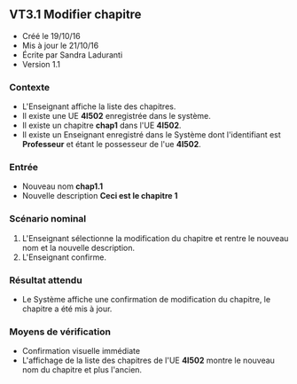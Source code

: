 ## VT3.1 Modifier chapitre

* Créé le 19/10/16
* Mis à jour le 21/10/16
* Écrite par Sandra Laduranti
* Version 1.1

### Contexte

* L'Enseignant affiche la liste des chapitres.
* Il existe une UE **4I502** enregistrée dans le système.
* Il existe un chapitre **chap1** dans l'UE **4I502**.
* Il existe un Enseignant enregistré dans le Système dont l'identifiant est **Professeur** et étant le possesseur de l'ue **4I502**.

### Entrée

* Nouveau nom **chap1.1**
* Nouvelle description **Ceci est le chapitre 1**

### Scénario nominal

1. L'Enseignant sélectionne la modification du chapitre et rentre le nouveau nom et la nouvelle description.
2. L'Enseignant confirme.

### Résultat attendu

* Le Système affiche une confirmation de modification du chapitre, le chapitre a été mis à jour.

### Moyens de vérification

* Confirmation visuelle immédiate
* L'affichage de la liste des chapitres de l'UE **4I502** montre le nouveau nom du chapitre et plus l'ancien.

